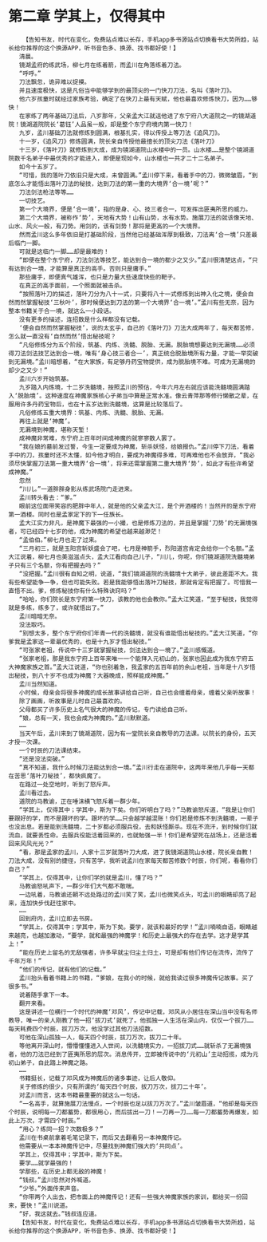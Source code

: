 # 第二章 学其上，仅得其中
        【告知书友，时代在变化，免费站点难以长存，手机app多书源站点切换看书大势所趋，站长给你推荐的这个换源APP，听书音色多、换源、找书都好使！】
       清晨。
       镜湖孟府的练武场，柳七月在练着箭，而孟川在角落练着刀法。
       “呼呼。”
       刀法飘忽，诡异难以捉摸。
       并且速度极快，这是凡俗当中能够学到的最顶尖的一门快刀刀法，名叫《落叶刀》。
       他六岁孩童时就经过家族考验，确定了在快刀上最有天赋，他也最喜欢修炼快刀，因为……够快！
       在家练了两年基础刀法后，八岁那年，父亲孟大江就送他进了东宁府八大道院之一的镜湖道院！镜湖道院院长‘葛钰’人品虽一般，却是整个东宁府境内第一快刀！
       九岁，孟川基础刀法就修炼到圆满，根基扎实，得以传授上等刀法《追风刀》。
       十一岁，《追风刀》修炼圆满，院长亲自传授他最擅长的顶尖刀法《落叶刀》
       十三岁，《落叶刀》就修炼到大成，成为镜湖道院山水楼中的一员。山水楼……是整个镜湖道院数千名弟子中最优秀的才能进入，即便是现如今，山水楼也一共才二十二名弟子。
       如今十五岁了。
       “可惜，我的落叶刀依旧只是大成，未曾圆满。”孟川停下来，看着手中的刀，微微皱眉，“到底怎么才能悟出落叶刀法的秘技，达到刀法的第一重的大境界‘合一境’呢？”
       刀法剑法枪法等等……
       一切技艺。
       第一个大境界，便是‘合一境’，指的是身、心、技三者合一，可发挥出匪夷所思的威力。
       第二个大境界，被称作‘势’，天地有大势！山有山势，水有水势。施展刀法的就该像天地、山水、风火一般，有刀势。用剑的，该有剑势！那将是更高的一个大境界。
       然而孟川这么多年依旧是打基础阶段，当然他已经基础浑厚到极致，刀法离‘合一境’只差最后临门一脚。
       可就是这临门一脚……却是最难的！
       “即便在整个东宁府，刀法剑法等技艺，能达到合一境的都少之又少。”孟川很清楚这点，“只有达到合一境，才能算是真正的高手。否则只是庸手。”
       那些庸手，即便真气雄浑，也只是力量大些速度快些的靶子。
       在真正的高手面前，一个照面就被击杀。
       “按照落叶刀的描述，落叶刀分为八十一式，只要将八十一式修炼到出神入化之境，便会自然而然掌握秘技‘三秋叶’，那时候便达到刀法的第一个大境界‘合一境’。”孟川有些无奈，因为整本书籍关于合一境，就这么一小段话。
       没有更多的描述，连招数是什么样都没有记载。
       ‘便会自然而然掌握秘技’，说的太玄乎，自己的《落叶刀》刀法大成两年了，每天都苦修，怎么就一直没有‘自然而然’悟出秘技呢？
       “凡俗修炼分为五个阶段，筑基、内炼、洗髓、脱胎、无漏。脱胎境想要达到无漏境……必须得刀法剑法技艺达到合一境，唯有‘身心技三者合一’，真正统合脱胎境所有力量，才能一举突破到无漏境。”孟川暗想着，“在大家族，有足够丹药宝物提供，成为脱胎境不难。可成为无漏境的却少之又少！”
       孟川六岁开始筑基。
       九岁踏入内炼境，十二岁洗髓境，按照孟川的预估，今年六月左右就应该能洗髓境圆满踏入‘脱胎境’。这种速度在神魔家族核心子弟当中算是正常水准。像云青萍那等修行懒散之辈，在服用许多丹药宝物后，也在十五岁达到洗髓境，这算是比较落后了。
       凡俗修炼五重大境界：筑基、内炼、洗髓、脱胎、无漏。
       再往上就是‘神魔’。
       无漏境到神魔，堪称天堑！
       成神魔非常难，东宁府上百年时间成神魔的就寥寥数人罢了。
       “我在娘的墓前发过誓，今生一定要成为神魔，斩杀妖怪，给娘报仇。”孟川停下刀法，看着手中的刀，孩童时还不太懂，如今他才明白，要成为神魔得多难，可再难他也不会放弃，“我必须尽快掌握刀法第一重大境界‘合一境’，将来还需掌握第二重大境界‘势’，如此才有些许希望成神魔。”
       忽然
       “川儿。”一道胖胖身影从练武场院门走进来。
       孟川转头看去：“爹。”
       眼前这位面带笑容的肥胖中年人，就是他的父亲孟大江，是个开酒楼的！当然开的是东宁府第一酒楼。同时也是孟家定下的下一任族长。
       孟大江实力非凡，是神魔下最强的一小撮，也是修炼刀法的，并且是掌握‘刀势’的无漏境强者，可已经四十七岁的他，成为神魔的希望也越来越渺茫！
       “孟伯伯。”柳七月也走了过来。
       “三月初三，就是玉阳宫斩妖盛会了吧，七月是神箭手，烈阳道宫肯定会给你一个名额。”孟大江说着，柳七月也美滋滋点头，孟大江看向自己儿子，“川儿，你呢，你们镜湖道院洗髓境弟子只有三个名额，你有把握去吗？”
       “没把握。”孟川很有自知之明，说道，“我们镜湖道院的洗髓境十大弟子，彼此差距不大。我有些希望能争一争，但也可能失败。若是我能够悟出落叶刀秘技，那就肯定有把握了。可惜我一直悟不出。爹，修炼秘技你有什么特殊诀窍吗？”
       “哈哈，你们院长是东宁府第一快刀，该教的他也会教你。”孟大江笑道，“至于秘技，我觉得就是多练，练多了，或许就悟出了。”
       孟川暗暗无奈。
       没法取巧。
       “别想太多，整个东宁府你们年青一代的洗髓境，就没有谁能悟出秘技的。”孟大江笑道，“你爹我是孟家这一辈最优秀的，也是十九岁才悟出秘技。”
       “可张家老祖，传说中十三岁就掌握秘技，剑法达到合一境了。”孟川感慨道。
       “张家老祖，那是我东宁府上百年来唯一一个能拜入元初山的，张家也因此成为我东宁府五大神魔家族之首。”孟大江说道，“你也别着急，我孟家的五百年前的余山老祖，当年是十八岁悟出秘技，到八十岁不也成为神魔？大器晚成，照样能成神魔。”
       孟川当然知道。
       小时候，母亲会将很多神魔的成长故事讲给自己听，自己也会缠着母亲，缠着父亲听故事！
       除了画画，听故事是儿时自己最喜欢的。
       父母都买了许多历史上名气很大的神魔的传记，专门读给自己听。
       “娘，总有一天，我也会成为神魔的。”孟川默默道。
       ……
       当天午后，孟川来到了镜湖道院，因为有一堂院长亲自教导的刀法课。以院长的身份，五天才授一次课。
       一个时辰的刀法课结束。
       “还是没法突破。”
       “真不知道，我什么时候刀法能达到合一境。”孟川行走在道院中，这两年来他几乎每一天都在苦思‘落叶刀秘技’，都快疯魔了。
       在路过一处空地时，听到了怒斥声。
       孟川看过去。
       道院的马教谕，正在唾沫横飞怒斥着一群少年。
       “学其上，仅得其中；学其中，斯为下矣。你们听明白了吗？”马教谕怒斥道，“我是让你们要跟好的学，而不是跟坏的学。跟坏的学……只会越学越混账！你们若是修炼不到洗髓境，一辈子也没出息。若是能到洗髓境，二十岁都必须服兵役，去和妖怪厮杀。现在不流汗，到时候你们就流血，就要丢性命。去服兵役能活着回来的，也就勉强一半！你们是希望死在战场上，还是活着回来风风光光？”
       “看，那是孟家的孟川，人家十三岁就落叶刀大成，进了我镜湖道院山水楼，院长亲自教！刀法大成，没有别的捷径，只有苦学，我听说孟川在家每天都苦修数个时辰，你们呢，看看你们自己？”
       “学其上，仅得其中，让你们学的就是孟川，懂了吗？”
       马教谕怒吼声下，一群少年们大气都不敢喘。
       一边吼着，马教谕还朝不远处路过的孟川笑了笑，孟川也微笑点头，可孟川的眼睛却亮了起来，连加快步伐赶往家中。
       ……
       回到府内，孟川立即去书房。
       “学其上，仅得其中；学其中，斯为下矣。要学，就该和最好的学！”孟川喃喃自语，眼睛越来越亮，也越加激动，“要学，就和最强的神魔学！和历史上最强大的存在去学。这才是学其上！”
       “能在历史上留名的无敌强者，许多早就尘归尘土归土，可是却有他们传记在流传，流传了千年万年！”
       “他们的传记，就有他们的记载。”
       孟川抬头看着书籍上的书籍，“爹娘，在我小的时候，就给我读过很多神魔传记故事。买了很多书。”
       说着随手拿下一本。
       翻开来看。
       这是讲述一位横行一个时代的神魔‘邓风’，传记中记载，邓风从小居住在深山当中没有名师教导，唯一的亲人刚教了他一招‘拔刀式’就死了。他孤独一人生活在深山内，仅仅一个拔刀……每天耗费四个时辰，拔刀万次，他没学过其他刀法招数。
       可他在深山孤独一人，每天四个时辰，拔刀万次，拔刀二十年。
       等他离开深山时，懵懵懂懂进入人世间，以洗髓境实力，一招拔刀式……就斩杀了无漏境强者，他的刀法已经到了匪夷所思的层次。消息传开，立即被传说中的‘元初山’主动招揽，成为元初山弟子，自此踏上神魔之路。
       ……
       书籍挺长，记载了邓风成为神魔后的诸多事迹，让后人敬仰。
       关于修炼的很少，只有所谓的‘每天四个时辰，拔刀万次，拔刀二十年’。
       对孟川而言，这本书籍最重要的就这么一句话。
       “一名高手，就算施展刀法慢点，一个时辰也足以拔刀万次了。”孟川皱眉道，“他却是每天四个时辰，说明每一刀都蓄势，都很用心，而后拔出一刀！一刀再一刀……每一刀都蓄势再爆发，如此上万次，才需四个时辰。”
       “用心？练同一招？次数极多？”
       孟川在书桌前拿着毛笔记录下，而后又去翻看另一本神魔传记。
       他需要从一本本神魔传记中，尽量找到神魔们强大的‘共同点’。
       学其上，仅得其中；学其中，斯为下矣。
       要学……就学最强的！
       学那些，在历史上都无敌的神魔！
       “钱叔。”孟川忽然对外喊道。
       “少爷。”外面传来声音。
       “你带两个人出去，把市面上的神魔传记！还有一些强大神魔家族的家训，都给买一份回来，要快！”孟川说道。
       “好，我这就去。”钱叔连应道。
       【告知书友，时代在变化，免费站点难以长存，手机app多书源站点切换看书大势所趋，站长给你推荐的这个换源APP，听书音色多、换源、找书都好使！】